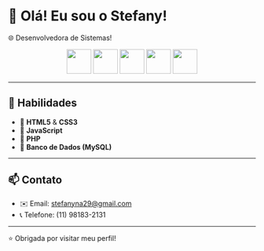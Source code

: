 # 👋 Olá! Eu sou o Stefany!

🌐 Desenvolvedora de Sistemas!

<div align="center">
  <img src="https://cdn.jsdelivr.net/gh/devicons/devicon/icons/html5/html5-original.svg" width="50px" />
  <img src="https://cdn.jsdelivr.net/gh/devicons/devicon/icons/css3/css3-original.svg" width="50px" />
  <img src="https://cdn.jsdelivr.net/gh/devicons/devicon/icons/javascript/javascript-original.svg" width="50px" />
  <img src="https://cdn.jsdelivr.net/gh/devicons/devicon/icons/php/php-original.svg" width="50px" />
  <img src="https://cdn.jsdelivr.net/gh/devicons/devicon/icons/mysql/mysql-original.svg" width="50px" />
</div>

---

## 🚀 Habilidades

- 🔹 **HTML5** & **CSS3**
- 🔹 **JavaScript** 
- 🔹 **PHP** 
- 🔹 **Banco de Dados (MySQL)** 


---

## 📫 Contato

- ✉️ Email: stefanyna29@gmail.com  
- 📞 Telefone: (11) 98183-2131

---

⭐ Obrigada por visitar meu perfil!
